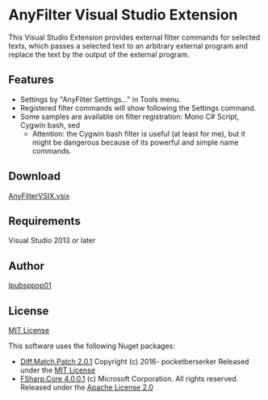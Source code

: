 # AnyFilter Visual Studio Extension
This Visual Studio Extension provides external filter commands for selected texts,
which passes a selected text to an arbitrary external program and replace the text by the output of the external program.

## Features
* Settings by "AnyFilter Settings..." in Tools menu.
* Registered filter commands will show following the Settings command.
* Some samples are available on filter registration: Mono C# Script, Cygwin bash, sed
    + Attention: the Cygwin bash filter is useful (at least for me), but it might be dangerous because of its powerful and simple name commands.

## Download
[AnyFilterVSIX.vsix](https://github.com/lpubsppop01/AnyFilterVSIX/raw/master/AnyFilterVSIX.vsix)

## Requirements
Visual Studio 2013 or later

## Author
[lpubsppop01](https://github.com/lpubsppop01)

## License
[MIT License](https://github.com/lpubsppop01/AnyFilterVSIX/raw/master/LICENSE.txt)

This software uses the following Nuget packages:
* [Diff.Match.Patch 2.0.1](https://www.nuget.org/packages/Diff.Match.Patch/)
  Copyright (c) 2016- pocketberserker
  Released under the [MIT License](https://github.com/pocketberserker/Diff.Match.Patch/blob/master/LICENSE)
* [FSharp.Core 4.0.0.1](https://www.nuget.org/packages/FSharp.Core/)
  (c) Microsoft Corporation. All rights reserved.
  Released under the [Apache License 2.0](https://github.com/fsharp/fsharp/blob/master/LICENSE)
